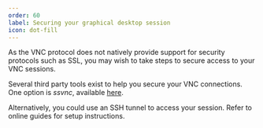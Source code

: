 ```yaml
---
order: 60
label: Securing your graphical desktop session
icon: dot-fill
---
```


As the VNC protocol does not natively provide support for security protocols such as SSL, you may wish to take steps to secure access to your VNC sessions.

Several third party tools exist to help you secure your VNC connections.  One option is *ssvnc*, available [here](http://ssvnc.sourceforge.net/).

Alternatively, you could use an SSH tunnel to access your session. Refer to online guides for setup instructions.
